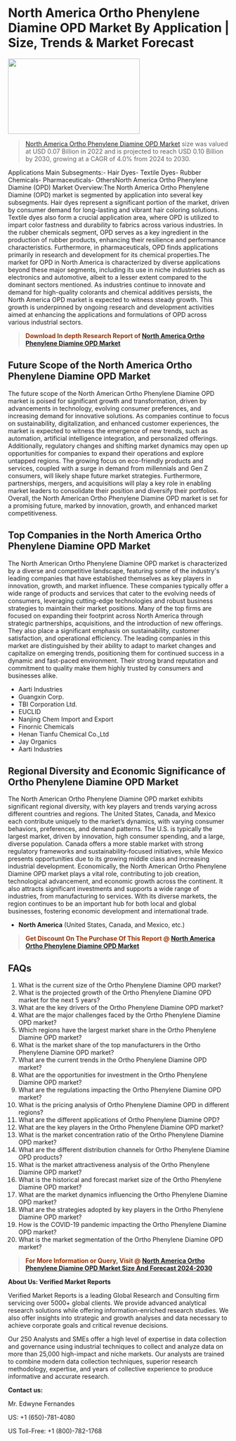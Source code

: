 <p><h1>North America Ortho Phenylene Diamine OPD Market By Application | Size, Trends & Market Forecast</h1><p><img class="aligncenter size-medium wp-image-105565" src="https://ffe5etoiles.com/wp-content/uploads/2025/01/MST7-300x171.png" alt="" width="300" height="171" /></p><blockquote><p><a href="https://www.verifiedmarketreports.com/download-sample/?rid=627400&utm_source=Github-NA&utm_medium=362" target="_blank">North America Ortho Phenylene Diamine OPD Market</a> size was valued at USD 0.07 Billion in 2022 and is projected to reach USD 0.10 Billion by 2030, growing at a CAGR of 4.0% from 2024 to 2030.</p></blockquote>Applications Main Subsegments:- Hair Dyes- Textile Dyes- Rubber Chemicals- Pharmaceuticals- OthersNorth America Ortho Phenylene Diamine (OPD) Market Overview:The North America Ortho Phenylene Diamine (OPD) market is segmented by application into several key subsegments. Hair dyes represent a significant portion of the market, driven by consumer demand for long-lasting and vibrant hair coloring solutions. Textile dyes also form a crucial application area, where OPD is utilized to impart color fastness and durability to fabrics across various industries. In the rubber chemicals segment, OPD serves as a key ingredient in the production of rubber products, enhancing their resilience and performance characteristics. Furthermore, in pharmaceuticals, OPD finds applications primarily in research and development for its chemical properties.The market for OPD in North America is characterized by diverse applications beyond these major segments, including its use in niche industries such as electronics and automotive, albeit to a lesser extent compared to the dominant sectors mentioned. As industries continue to innovate and demand for high-quality colorants and chemical additives persists, the North America OPD market is expected to witness steady growth. This growth is underpinned by ongoing research and development activities aimed at enhancing the applications and formulations of OPD across various industrial sectors.</p><blockquote><p><span style="color: #993300;"><strong>Download In depth Research Report of <a href="https://www.verifiedmarketreports.com/download-sample/?rid=627400&utm_source=Github-NA&utm_medium=362">North America Ortho Phenylene Diamine OPD Market</a></strong></span></p></blockquote><h2>Future Scope of the North America Ortho Phenylene Diamine OPD Market</h2><p>The future scope of the North American Ortho Phenylene Diamine OPD market is poised for significant growth and transformation, driven by advancements in technology, evolving consumer preferences, and increasing demand for innovative solutions. As companies continue to focus on sustainability, digitalization, and enhanced customer experiences, the market is expected to witness the emergence of new trends, such as automation, artificial intelligence integration, and personalized offerings. Additionally, regulatory changes and shifting market dynamics may open up opportunities for companies to expand their operations and explore untapped regions. The growing focus on eco-friendly products and services, coupled with a surge in demand from millennials and Gen Z consumers, will likely shape future market strategies. Furthermore, partnerships, mergers, and acquisitions will play a key role in enabling market leaders to consolidate their position and diversify their portfolios. Overall, the North American Ortho Phenylene Diamine OPD market is set for a promising future, marked by innovation, growth, and enhanced market competitiveness.</p><h2>Top Companies in the North America Ortho Phenylene Diamine OPD Market</h2><p>The North American Ortho Phenylene Diamine OPD market is characterized by a diverse and competitive landscape, featuring some of the industry's leading companies that have established themselves as key players in innovation, growth, and market influence. These companies typically offer a wide range of products and services that cater to the evolving needs of consumers, leveraging cutting-edge technologies and robust business strategies to maintain their market positions. Many of the top firms are focused on expanding their footprint across North America through strategic partnerships, acquisitions, and the introduction of new offerings. They also place a significant emphasis on sustainability, customer satisfaction, and operational efficiency. The leading companies in this market are distinguished by their ability to adapt to market changes and capitalize on emerging trends, positioning them for continued success in a dynamic and fast-paced environment. Their strong brand reputation and commitment to quality make them highly trusted by consumers and businesses alike.</p><p><ul><li>Aarti Industries </li><li> Guangxin Corp. </li><li> TBI Corporation Ltd. </li><li> EUCLID </li><li> Nanjing Chem Import and Export </li><li> Finornic Chemicals </li><li> Henan Tianfu Chemical Co.,Ltd </li><li> Jay Organics </li><li> Aarti Industries</li></ul></p><h2>Regional Diversity and Economic Significance of Ortho Phenylene Diamine OPD Market</h2><p>The North American Ortho Phenylene Diamine OPD market exhibits significant regional diversity, with key players and trends varying across different countries and regions. The United States, Canada, and Mexico each contribute uniquely to the market’s dynamics, with varying consumer behaviors, preferences, and demand patterns. The U.S. is typically the largest market, driven by innovation, high consumer spending, and a large, diverse population. Canada offers a more stable market with strong regulatory frameworks and sustainability-focused initiatives, while Mexico presents opportunities due to its growing middle class and increasing industrial development. Economically, the North American Ortho Phenylene Diamine OPD market plays a vital role, contributing to job creation, technological advancement, and economic growth across the continent. It also attracts significant investments and supports a wide range of industries, from manufacturing to services. With its diverse markets, the region continues to be an important hub for both local and global businesses, fostering economic development and international trade.</p><ul> <li><strong>North America</strong> (United States, Canada, and Mexico, etc.)</li></ul><blockquote><p><span style="color: #993300;"><strong>Get Discount On The Purchase Of This Report @ <a href="https://www.verifiedmarketreports.com/ask-for-discount/?rid=627400&utm_source=Github-NA&utm_medium=362">North America Ortho Phenylene Diamine OPD Market</a></strong></span></p></blockquote><h2>FAQs</h2><p><ol> <li>What is the current size of the Ortho Phenylene Diamine OPD market?</div><div></li> <li>What is the projected growth of the Ortho Phenylene Diamine OPD market for the next 5 years?</div><div></li> <li>What are the key drivers of the Ortho Phenylene Diamine OPD market?</div><div></li> <li>What are the major challenges faced by the Ortho Phenylene Diamine OPD market?</div><div></li> <li>Which regions have the largest market share in the Ortho Phenylene Diamine OPD market?</div><div></li> <li>What is the market share of the top manufacturers in the Ortho Phenylene Diamine OPD market?</div><div></li> <li>What are the current trends in the Ortho Phenylene Diamine OPD market?</div><div></li> <li>What are the opportunities for investment in the Ortho Phenylene Diamine OPD market?</div><div></li> <li>What are the regulations impacting the Ortho Phenylene Diamine OPD market?</div><div></li> <li>What is the pricing analysis of Ortho Phenylene Diamine OPD in different regions?</div><div></li> <li>What are the different applications of Ortho Phenylene Diamine OPD?</div><div></li> <li>What are the key players in the Ortho Phenylene Diamine OPD market?</div><div></li> <li>What is the market concentration ratio of the Ortho Phenylene Diamine OPD market?</div><div></li> <li>What are the different distribution channels for Ortho Phenylene Diamine OPD products?</div><div></li> <li>What is the market attractiveness analysis of the Ortho Phenylene Diamine OPD market?</div><div></li> <li>What is the historical and forecast market size of the Ortho Phenylene Diamine OPD market?</div><div></li> <li>What are the market dynamics influencing the Ortho Phenylene Diamine OPD market?</div><div></li> <li>What are the strategies adopted by key players in the Ortho Phenylene Diamine OPD market?</div><div></li> <li>How is the COVID-19 pandemic impacting the Ortho Phenylene Diamine OPD market?</div><div></li> <li>What is the market segmentation of the Ortho Phenylene Diamine OPD market?</div><div></li></ol></p><blockquote><p><span style="color: #993300;"><strong>For More Information or Query, Visit @ <a href="https://www.verifiedmarketreports.com/product/ortho-phenylene-diamine-opd-market/">North America Ortho Phenylene Diamine OPD Market Size And Forecast 2024-2030</a></strong></span></p></blockquote><p><strong>About Us: Verified Market Reports</strong></p><p>Verified Market Reports is a leading Global Research and Consulting firm servicing over 5000+ global clients. We provide advanced analytical research solutions while offering information-enriched research studies. We also offer insights into strategic and growth analyses and data necessary to achieve corporate goals and critical revenue decisions.</p><p>Our 250 Analysts and SMEs offer a high level of expertise in data collection and governance using industrial techniques to collect and analyze data on more than 25,000 high-impact and niche markets. Our analysts are trained to combine modern data collection techniques, superior research methodology, expertise, and years of collective experience to produce informative and accurate research.</p><p><strong>Contact us:</strong></p><p>Mr. Edwyne Fernandes</p><p>US: +1 (650)-781-4080</p><p>US Toll-Free: +1 (800)-782-1768</p>
